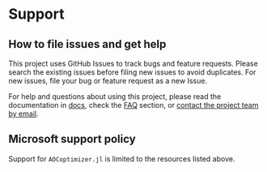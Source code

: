 # Support

## How to file issues and get help

This project uses GitHub Issues to track bugs and feature requests. Please search the existing
issues before filing new issues to avoid duplicates. For new issues, file your bug or
feature request as a new Issue.

For help and questions about using this project, please read the documentation in
[docs](https://microsoft.github.io/AOCoptimizer.jl),
check the [FAQ](https://microsoft.github.io/AOCoptimizer.jl/dev/manual/faq/) section,
or [contact the project team by email](mailto:project-aoc-contact@microsoft.com).

## Microsoft support policy

Support for `AOCoptimizer.jl` is limited to the resources listed above.
